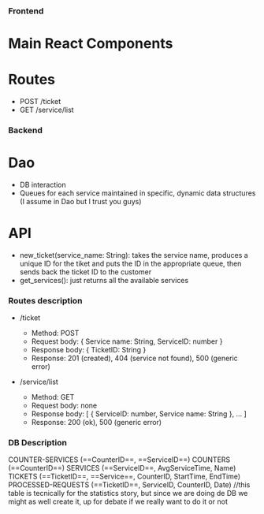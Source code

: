 ### Frontend
# Main React Components


# Routes
- POST /ticket
- GET /service/list

### Backend
# Dao
- DB interaction 
- Queues for each service maintained in specific, dynamic data structures (I assume in Dao but I trust you guys)

# API
- new_ticket(service_name: String): takes the service name, produces a unique ID for the tiket and puts the ID in the appropriate queue, then sends back the ticket ID to the customer
- get_services(): just returns all the available services

### Routes description
- /ticket
    - Method: POST
    - Request body: { Service name: String,
                        ServiceID: number }
    - Response body: { TicketID: String }
    - Response: 201 (created), 404 (service not found), 500 (generic error)


- /service/list
    - Method: GET
    - Request body: none
    - Response body: [
                        {
                        ServiceID: number,
                        Service name: String 
                        },
                        ...
                        ]
    - Response: 200 (ok), 500 (generic error) 

### DB Description
COUNTER-SERVICES (==CounterID==, ==ServiceID==)
COUNTERS (==CounterID==)
SERVICES (==ServiceID==, AvgServiceTime, Name)
TICKETS (==TicketID==, ==Service==, CounterID, StartTime, EndTime)
PROCESSED-REQUESTS (==TicketID==, ServiceID, CounterID, Date) //this table is tecnically for the statistics story, but since we are doing de DB we might as well create it, up for debate if we really want to do it or not
